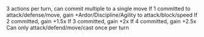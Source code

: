 3 actions per turn, can commit multiple to a single move
If 1 committed to attack/defense/move, gain +Ardor/Discipline/Agility to attack/block/speed
If 2 committed, gain +1.5x
If 3 committed, gain +2x
If 4 committed, gain +2.5x
Can only attack/defend/move/cast once per turn